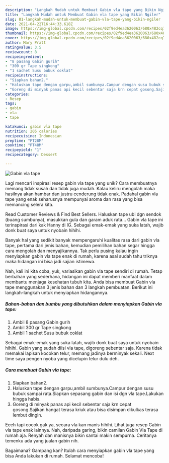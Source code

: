 ```yaml
---
description: "Langkah Mudah untuk Membuat Gabin vla tape yang Bikin Ngiler"
title: "Langkah Mudah untuk Membuat Gabin vla tape yang Bikin Ngiler"
slug: 81-langkah-mudah-untuk-membuat-gabin-vla-tape-yang-bikin-ngiler
date: 2021-04-22T16:44:33.618Z
image: https://img-global.cpcdn.com/recipes/02f9ed4ea3620063/680x482cq70/gabin-vla-tape-foto-resep-utama.jpg
thumbnail: https://img-global.cpcdn.com/recipes/02f9ed4ea3620063/680x482cq70/gabin-vla-tape-foto-resep-utama.jpg
cover: https://img-global.cpcdn.com/recipes/02f9ed4ea3620063/680x482cq70/gabin-vla-tape-foto-resep-utama.jpg
author: Mary Pratt
ratingvalue: 3.5
reviewcount: 8
recipeingredient:
- "8 pasang Gabin gurih"
- "300 gr Tape singkong"
- "1 sachet Susu bubuk coklat"
recipeinstructions:
- "Siapkan bahan2."
- "Haluskan tape dengan garpu,ambil sumbunya.Campur dengan susu bubuk sampai rata.Siapkan sepasang gabin dan isi dgn vla tape.Lakukan hingga habis."
- "Goreng di minyak panas api kecil sebentar saja krn cepat gosong.Sajikan hangat terasa kriuk atau bisa disimpan dikulkas terasa lembut dingin."
categories:
- Resep
tags:
- gabin
- vla
- tape

katakunci: gabin vla tape 
nutrition: 205 calories
recipecuisine: Indonesian
preptime: "PT28M"
cooktime: "PT48M"
recipeyield: "1"
recipecategory: Dessert

---
```



![Gabin vla tape](https://img-global.cpcdn.com/recipes/02f9ed4ea3620063/680x482cq70/gabin-vla-tape-foto-resep-utama.jpg)

Lagi mencari inspirasi resep gabin vla tape yang unik? Cara membuatnya memang tidak susah dan tidak juga mudah. Kalau keliru mengolah maka hasilnya akan hambar dan justru cenderung tidak enak. Padahal gabin vla tape yang enak seharusnya mempunyai aroma dan rasa yang bisa memancing selera kita.

Read Customer Reviews &amp; Find Best Sellers. Haluskan tape ubi dgn sendok (buang sumbunya), masukkan gula dan garam aduk rata… Gabin vla tape ini terinspirasi dari kak Hanny di IG. Sebagai emak-emak yang suka latah, wajib donk buat saya untuk nyobain hihihi.

Banyak hal yang sedikit banyak mempengaruhi kualitas rasa dari gabin vla tape, pertama dari jenis bahan, kemudian pemilihan bahan segar hingga cara mengolah dan menyajikannya. Tak perlu pusing kalau ingin menyiapkan gabin vla tape enak di rumah, karena asal sudah tahu triknya maka hidangan ini bisa jadi sajian istimewa.


Nah, kali ini kita coba, yuk, variasikan gabin vla tape sendiri di rumah. Tetap berbahan yang sederhana, hidangan ini dapat memberi manfaat dalam membantu menjaga kesehatan tubuh kita. Anda bisa membuat Gabin vla tape menggunakan 3 jenis bahan dan 3 langkah pembuatan. Berikut ini langkah-langkah untuk menyiapkan hidangannya.

<!--inarticleads1-->

##### Bahan-bahan dan bumbu yang dibutuhkan dalam menyiapkan Gabin vla tape:

1. Ambil 8 pasang Gabin gurih
1. Ambil 300 gr Tape singkong
1. Ambil 1 sachet Susu bubuk coklat


Sebagai emak-emak yang suka latah, wajib donk buat saya untuk nyobain hihihi. Gabin yang sudah diisi vla tape, digoreng sebentar saja. Karena tidak memakai lapisan kocokan telur, memang jadinya berminyak sekali. Next time saya pengen nyoba yang dicelupin telur dulu deh. 

<!--inarticleads2-->

##### Cara membuat Gabin vla tape:

1. Siapkan bahan2.
1. Haluskan tape dengan garpu,ambil sumbunya.Campur dengan susu bubuk sampai rata.Siapkan sepasang gabin dan isi dgn vla tape.Lakukan hingga habis.
1. Goreng di minyak panas api kecil sebentar saja krn cepat gosong.Sajikan hangat terasa kriuk atau bisa disimpan dikulkas terasa lembut dingin.


Eeeh tapi cocok gak ya, secara vla kan manis hihihi. Lihat juga resep Gabin vla tape enak lainnya. Nah, daripada garing, bikin camilan Gabin Vla Tape di rumah aja. Renyah dan manisnya bikin santai makin sempurna. Ceritanya temenku ada yang jualan gabin nih. 

Bagaimana? Gampang kan? Itulah cara menyiapkan gabin vla tape yang bisa Anda lakukan di rumah. Selamat mencoba!
